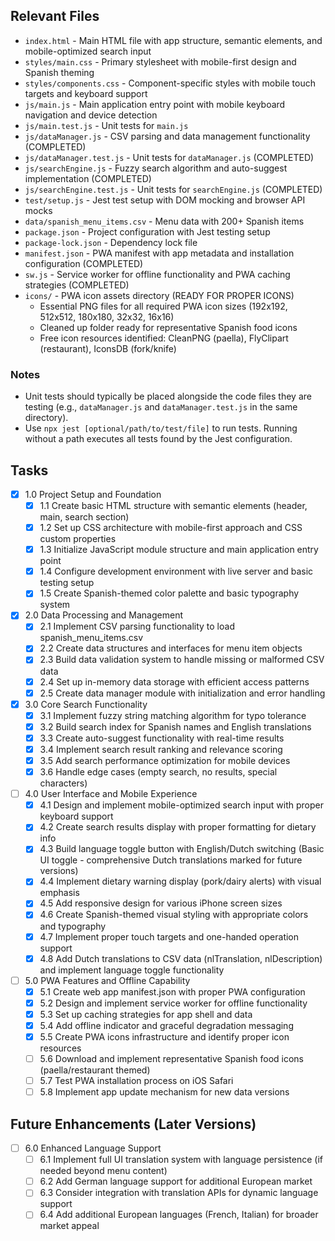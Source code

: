 ## Relevant Files

- `index.html` - Main HTML file with app structure, semantic elements, and mobile-optimized search input
- `styles/main.css` - Primary stylesheet with mobile-first design and Spanish theming
- `styles/components.css` - Component-specific styles with mobile touch targets and keyboard support
- `js/main.js` - Main application entry point with mobile keyboard navigation and device detection
- `js/main.test.js` - Unit tests for `main.js`
- `js/dataManager.js` - CSV parsing and data management functionality (COMPLETED)
- `js/dataManager.test.js` - Unit tests for `dataManager.js` (COMPLETED)
- `js/searchEngine.js` - Fuzzy search algorithm and auto-suggest implementation (COMPLETED)
- `js/searchEngine.test.js` - Unit tests for `searchEngine.js` (COMPLETED)
- `test/setup.js` - Jest test setup with DOM mocking and browser API mocks
- `data/spanish_menu_items.csv` - Menu data with 200+ Spanish items
- `package.json` - Project configuration with Jest testing setup
- `package-lock.json` - Dependency lock file  
- `manifest.json` - PWA manifest with app metadata and installation configuration (COMPLETED)
- `sw.js` - Service worker for offline functionality and PWA caching strategies (COMPLETED)
- `icons/` - PWA icon assets directory (READY FOR PROPER ICONS)
  - Essential PNG files for all required PWA icon sizes (192x192, 512x512, 180x180, 32x32, 16x16)
  - Cleaned up folder ready for representative Spanish food icons
  - Free icon resources identified: CleanPNG (paella), FlyClipart (restaurant), IconsDB (fork/knife)

### Notes

- Unit tests should typically be placed alongside the code files they are testing (e.g., `dataManager.js` and `dataManager.test.js` in the same directory).
- Use `npx jest [optional/path/to/test/file]` to run tests. Running without a path executes all tests found by the Jest configuration.

## Tasks

- [x] 1.0 Project Setup and Foundation
  - [x] 1.1 Create basic HTML structure with semantic elements (header, main, search section)
  - [x] 1.2 Set up CSS architecture with mobile-first approach and CSS custom properties
  - [x] 1.3 Initialize JavaScript module structure and main application entry point
  - [x] 1.4 Configure development environment with live server and basic testing setup
  - [x] 1.5 Create Spanish-themed color palette and basic typography system

- [x] 2.0 Data Processing and Management
  - [x] 2.1 Implement CSV parsing functionality to load spanish_menu_items.csv
  - [x] 2.2 Create data structures and interfaces for menu item objects
  - [x] 2.3 Build data validation system to handle missing or malformed CSV data
  - [x] 2.4 Set up in-memory data storage with efficient access patterns
  - [x] 2.5 Create data manager module with initialization and error handling

- [x] 3.0 Core Search Functionality
  - [x] 3.1 Implement fuzzy string matching algorithm for typo tolerance
  - [x] 3.2 Build search index for Spanish names and English translations
  - [x] 3.3 Create auto-suggest functionality with real-time results
  - [x] 3.4 Implement search result ranking and relevance scoring
  - [x] 3.5 Add search performance optimization for mobile devices
  - [x] 3.6 Handle edge cases (empty search, no results, special characters)

- [ ] 4.0 User Interface and Mobile Experience
  - [x] 4.1 Design and implement mobile-optimized search input with proper keyboard support
  - [x] 4.2 Create search results display with proper formatting for dietary info
  - [x] 4.3 Build language toggle button with English/Dutch switching (Basic UI toggle - comprehensive Dutch translations marked for future versions)
  - [x] 4.4 Implement dietary warning display (pork/dairy alerts) with visual emphasis
  - [x] 4.5 Add responsive design for various iPhone screen sizes
  - [x] 4.6 Create Spanish-themed visual styling with appropriate colors and typography
  - [x] 4.7 Implement proper touch targets and one-handed operation support
  - [x] 4.8 Add Dutch translations to CSV data (nlTranslation, nlDescription) and implement language toggle functionality

- [ ] 5.0 PWA Features and Offline Capability
  - [x] 5.1 Create web app manifest.json with proper PWA configuration
  - [x] 5.2 Design and implement service worker for offline functionality
  - [x] 5.3 Set up caching strategies for app shell and data
  - [x] 5.4 Add offline indicator and graceful degradation messaging
  - [x] 5.5 Create PWA icons infrastructure and identify proper icon resources
  - [ ] 5.6 Download and implement representative Spanish food icons (paella/restaurant themed)
  - [ ] 5.7 Test PWA installation process on iOS Safari
  - [ ] 5.8 Implement app update mechanism for new data versions

## Future Enhancements (Later Versions)

- [ ] 6.0 Enhanced Language Support
  - [ ] 6.1 Implement full UI translation system with language persistence (if needed beyond menu content)
  - [ ] 6.2 Add German language support for additional European market
  - [ ] 6.3 Consider integration with translation APIs for dynamic language support
  - [ ] 6.4 Add additional European languages (French, Italian) for broader market appeal
